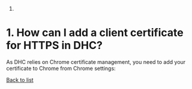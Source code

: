 <a class="anchor" name="list"></a>

1. [](#01 "How can I add a client certificate for HTTPS in DHC?")


# <a class="anchor" name="01"></a>1. How can I add a client certificate for HTTPS in DHC?

As DHC relies on Chrome certificate management, you need to add your certificate to Chrome from Chrome settings:

[Back to list](#list "Back to list of frequently asked questions")
